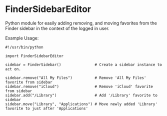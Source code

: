 # FinderSidebarEditor
Python module for easily adding removing, and moving favorites from the Finder sidebar in the context of the logged in user.

Example Usage:
```
#!/usr/bin/python

import FinderSidebarEditor

sidebar = FinderSidebar()               # Create a sidebar instance to act on.

sidebar.remove("All My Files")          # Remove 'All My Files' favorite from sidebar
sidebar.remove("iCloud")                # Remove 'iCloud' favorite from sidebar
sidebar.add("/Library")                 # Add '/Library' favorite to sidebar
sidebar.move("Library", "Applications") # Move newly added 'Library' favorite to just after 'Applications'

```
